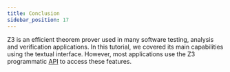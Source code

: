 ```yaml
---
title: Conclusion
sidebar_position: 17
---
```


Z3 is an efficient theorem prover used in many software testing, analysis and verification applications. In this tutorial, we covered its main capabilities using the textual interface. However, most applications use the Z3 programmatic [API](https://z3prover.github.io/api/html/index.html) to access these features.